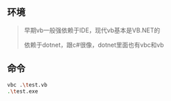 ## 环境

> 早期vb一般强依赖于IDE，现代vb基本是VB.NET的
> 
> 依赖于dotnet，跟c#很像，dotnet里面也有vbc和vb


## 命令

```sh
vbc .\test.vb
.\test.exe
```